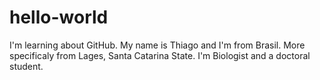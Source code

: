 # hello-world
I'm learning about GitHub.
My name is Thiago and I'm from Brasil. More specificaly from Lages, Santa Catarina State.
I'm Biologist and a doctoral student.
